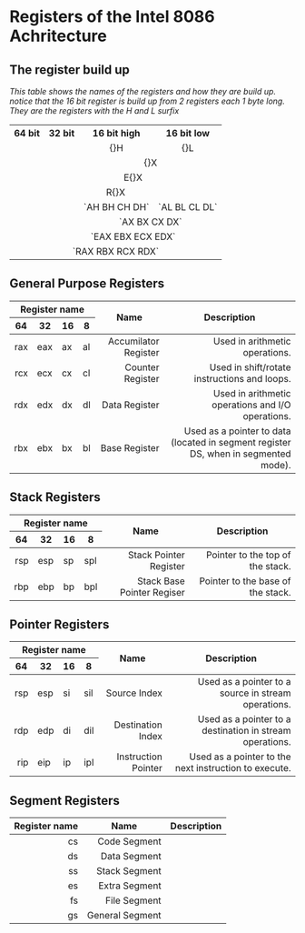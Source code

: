 <!-- 
  -- Author: Joris Rietveld <jorisrietveld@gmail.com>   
  -- Date: 08-06-2018 02:15    
  -- Licence: GPLv3 - General Public Licence version 3
  -- 
  -- Description:
  --  
  -->
# Registers of the Intel 8086 Achritecture

## The register build up
_This table shows the names of the registers and how they are build up. notice that the 16 bit register
is build up from 2 registers each 1 byte long. They are the registers with the H and L surfix_

<table>
    <tr>
        <th>64 bit</th>
        <th>32 bit</th>
        <th>16 bit high</th>
        <th>16 bit low</th>
    </tr>
    <tr>
        <td colspan="2"></td>
        <td align="center">{}H</td>
        <td align="center">{}L</td>
    </tr>
    <tr>
        <td colspan="2></td>
        <td colspan="2></td>
        <td colspan="2" align="center">{}X</td>
    </tr>
    <tr>
      <td></td>
      <td colspan="3" align="center">E{}X</td>
    </tr>
    <tr>
      <td colspan="4" align="center">R{}X</td>
    </tr>
    <tr>
        <td colspan="2"></td>
        <td align="center">`AH BH CH DH`</td>
        <td align="center">`AL BL CL DL`</td>
    </tr>
    <tr>
      <td align="center" colspan="2"></td>
      <td colspan="2" align="center">`AX BX CX DX`</td>
    </tr>
    <tr>
        <td align="center"></td>
        <td align="center" colspan="3">`EAX EBX ECX EDX`</td>
      </tr>
      <tr>
      <td align="center"colspan="4">`RAX RBX RCX RDX`</td>
    </tr>
</table>

## General Purpose Registers
<table>
  <thead>
    <tr>
    <th colspan="4" align="center"> <strong>Register name</strong> </th>
    <th rowspan="2" align="center"> <strong>Name</strong> </th>
    <th rowspan="2" align="center"> <strong>Description</strong> </th>
    </tr>
    <tr>
    <th>64</th>
    <th>32</th>
    <th>16</th>
    <th>8</th>
    </tr>
  </thead>
  <tbody>
    <tr><td align="right">rax</td><td>eax</td><td>ax</td><td>al</td><td align="right">       Accumilator Register </td><td align="right">                                                     Used in arithmetic operations. </td></tr>
    <tr><td align="right">rcx</td><td>ecx</td><td>cx</td><td>cl</td><td align="right">           Counter Register </td><td align="right">                                       Used in shift/rotate instructions and loops. </td></tr>
    <tr><td align="right">rdx</td><td>edx</td><td>dx</td><td>dl</td><td align="right">              Data Register </td><td align="right">                                  Used in arithmetic operations and I/O operations. </td></tr>
    <tr><td align="right">rbx</td><td>ebx</td><td>bx</td><td>bl</td><td align="right">              Base Register </td><td align="right"> Used as a pointer to data (located in segment register DS, when in segmented mode). </td></tr>
</table>

## Stack Registers
<table>
  <thead>
    <tr>
    <th colspan="4" align="center"> <strong>Register name</strong> </th>
    <th rowspan="2" align="center"> <strong>Name</strong> </th>
    <th rowspan="2" align="center"> <strong>Description</strong> </th>
    </tr>
    <tr>
    <th>64</th>
    <th>32</th>
    <th>16</th>
    <th>8</th>
    </tr>
  </thead>
  <tbody>
    <tr><td align="right">rsp</td><td>esp</td><td>sp</td><td>spl</td><td align="right"> Stack Pointer Register </td><td align="right">  Pointer to the top of the stack. </td></tr>
    <tr><td align="right">rbp</td><td>ebp</td><td>bp</td><td>bpl</td><td align="right"> Stack Base Pointer Regiser </td><td align="right"> Pointer to the base of the stack. </td></tr>
  </tbody>
</table>

## Pointer Registers
<table>
  <thead>
    <tr>
    <th colspan="4" align="center"> <strong>Register name</strong> </th>
    <th rowspan="2" align="center"> <strong>Name</strong> </th>
    <th rowspan="2" align="center"> <strong>Description</strong> </th>
    </tr>
    <tr>
    <th>64</th>
    <th>32</th>
    <th>16</th>
    <th>8</th>
    </tr>
  </thead>
  <tbody>
    <tr><td align="right">rsp</td><td>esp</td><td>si</td><td>sil</td><td align="right"> Source Index </td><td align="right">        Used as a pointer to a source in stream operations. </td></tr>
    <tr><td align="right">rdp</td><td>edp</td><td>di</td><td>dil</td><td align="right"> Destination Index </td><td align="right">   Used as a pointer to a destination in stream operations. </td></tr>
    <tr><td align="right">rip</td><td>eip</td><td>ip</td><td>ipl</td><td align="right"> Instruction Pointer </td><td align="right"> Used as a pointer to the next instruction to execute. </td></tr>
  </tbody>
</table>

## Segment Registers
<table>
  <thead>
    <tr>
    <th colspan="1" align="center"> <strong>Register name</strong> </th>
    <th align="center"> <strong>Name</strong> </th>
    <th align="center"> <strong>Description</strong> </th>
    </tr>
  </thead>
  <tbody>
    <tr><td align="right"> cs </td><td align="right"> Code Segment </td><td align="right"> </td></tr>
    <tr><td align="right"> ds </td><td align="right"> Data Segment </td><td align="right"> </td></tr>
    <tr><td align="right"> ss </td><td align="right"> Stack Segment </td><td align="right"> </td></tr>
    <tr><td align="right"> es </td><td align="right"> Extra Segment </td><td align="right"> </td></tr>
    <tr><td align="right"> fs </td><td align="right"> File Segment </td><td align="right"> </td></tr>
    <tr><td align="right"> gs </td><td align="right"> General Segment </td><td align="right"> </td></tr>
  </tbody>
</table>
